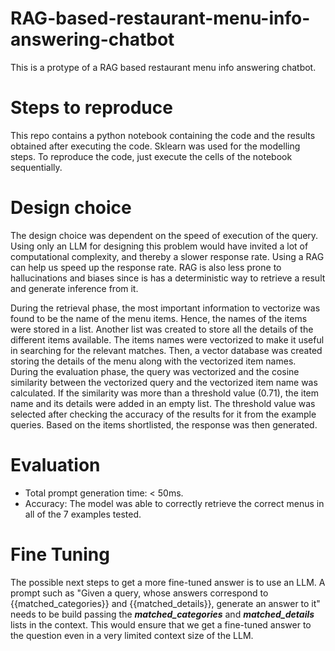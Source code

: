 # RAG-based-restaurant-menu-info-answering-chatbot

This is a protype of a RAG based restaurant menu info answering chatbot. 

# Steps to reproduce
This repo contains a python notebook containing the code and the results obtained after executing the code. Sklearn was used for the modelling steps. To reproduce the code, just execute the cells of the notebook sequentially.

# Design choice
The design choice was dependent on the speed of execution of the query. Using only an LLM for designing this problem would have invited a lot of computational complexity, and thereby a slower response rate. Using a RAG can help us speed up the response rate. RAG is also less prone to hallucinations and biases since is has a deterministic way to retrieve a result and generate inference from it.

During the retrieval phase, the most important information to vectorize was found to be the name of the menu items. Hence, the names of the items were stored in a list. Another list was created to store all the details of the different items available. The items names were vectorized to make it useful in searching for the relevant matches. Then, a vector database was created storing the details of the menu along with the vectorized item names. During the evaluation phase, the query was vectorized and the cosine similarity between the vectorized query and the vectorized item name was calculated. If the similarity was more than a threshold value (0.71), the item name and its details were added in an empty list. The threshold value was selected after checking the accuracy of the results for it from the example queries. Based on the items shortlisted, the response was then generated.

# Evaluation
- Total prompt generation time: < 50ms.
- Accuracy: The model was able to correctly retrieve the correct menus in all of the 7 examples tested.

 # Fine Tuning
The possible next steps to get a more fine-tuned answer is to use an LLM. A prompt such as "Given a query, whose answers correspond to {{matched_categories}} and {{matched_details}}, generate an answer to it" needs to be build passing the ***matched_categories*** and ***matched_details*** lists in the context. This would ensure that we get a fine-tuned answer to the question even in a very limited context size of the LLM.
